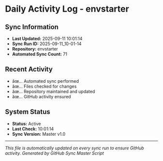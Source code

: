 ﻿# Daily Activity Log - envstarter

## Sync Information
- **Last Updated:** 2025-09-11 10:01:14
- **Sync Run ID:** 2025-09-11_10-01-14
- **Repository:** envstarter
- **Automated Sync Count:** 71

## Recent Activity
- âœ… Automated sync performed
- âœ… Files checked for changes
- âœ… Repository maintained and updated
- âœ… GitHub activity ensured

## System Status
- **Status:** Active
- **Last Check:** 10:01:14
- **Sync Version:** Master v1.0

---
*This file is automatically updated on every sync run to ensure GitHub activity.*
*Generated by GitHub Sync Master Script*
